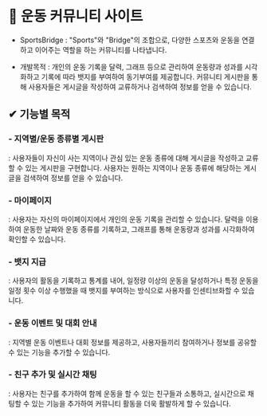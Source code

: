# 💪 운동 커뮤니티 사이트
- SportsBridge : "Sports"와 "Bridge"의 조합으로, 다양한 스포츠와 운동을 연결하고 이어주는 역할을 하는 커뮤니티를 나타냅니다.

- 개발목적 : 개인의 운동 기록을 달력, 그래프 등으로 관리하여 운동량과 성과를 시각화하고 기록에 따라 뱃지를 부여하여 동기부여를 제공합니다. 커뮤니티 게시판을 통해 사용자들은 게시글을 작성하여 교류하거나 검색하여 정보를 얻을 수 있습니다.

## ✔ 기능별 목적
### - 지역별/운동 종류별 게시판
: 사용자들이 자신이 사는 지역이나 관심 있는 운동 종류에 대해 게시글을 작성하고 교류할 수 있는 게시판을 구현합니다. 사용자는 원하는 지역이나 운동 종류에 해당하는 게시글을 검색하여 정보를 얻을 수 있습니다.

### - 마이페이지
: 사용자는 자신의 마이페이지에서 개인의 운동 기록을 관리할 수 있습니다. 달력을 이용하여 운동한 날짜와 운동 종류를 기록하고, 그래프를 통해 운동량과 성과를 시각화하여 확인할 수 있습니다.

### - 뱃지 지급 
: 사용자의 활동을 기록하고 통계를 내어, 일정량 이상의 운동을 달성하거나 특정 운동을 일정 횟수 이상 수행했을 때 뱃지를 부여하는 방식으로 사용자를 인센티브화할 수 있습니다.

### - 운동 이벤트 및 대회 안내
: 지역별 운동 이벤트나 대회 정보를 제공하고, 사용자들끼리 참여하거나 정보를 공유할 수 있는 기능을 추가할 수 있습니다.

### - 친구 추가 및 실시간 채팅
: 사용자는 친구를 추가하여 함께 운동을 할 수 있는 친구들과 소통하고, 실시간으로 채팅할 수 있는 기능을 추가하여 커뮤니티 활동을 더욱 활발하게 할 수 있습니다.
